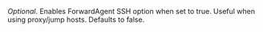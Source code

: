 *Optional*. Enables ForwardAgent SSH option when set to true. Useful when using proxy/jump hosts. Defaults to false.